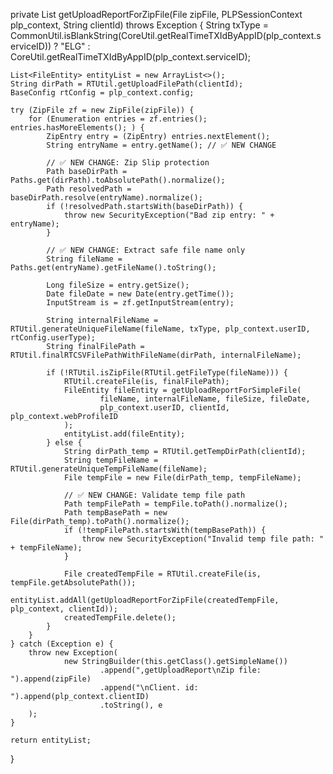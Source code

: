 private List<FileEntity> getUploadReportForZipFile(File zipFile, PLPSessionContext plp_context, String clientId) throws Exception {
    String txType = CommonUtil.isBlankString(CoreUtil.getRealTimeTXIdByAppID(plp_context.serviceID))
            ? "ELG"
            : CoreUtil.getRealTimeTXIdByAppID(plp_context.serviceID);

    List<FileEntity> entityList = new ArrayList<>();
    String dirPath = RTUtil.getUploadFilePath(clientId);
    BaseConfig rtConfig = plp_context.config;

    try (ZipFile zf = new ZipFile(zipFile)) {
        for (Enumeration entries = zf.entries(); entries.hasMoreElements(); ) {
            ZipEntry entry = (ZipEntry) entries.nextElement();
            String entryName = entry.getName(); // ✅ NEW CHANGE

            // ✅ NEW CHANGE: Zip Slip protection
            Path baseDirPath = Paths.get(dirPath).toAbsolutePath().normalize();
            Path resolvedPath = baseDirPath.resolve(entryName).normalize();
            if (!resolvedPath.startsWith(baseDirPath)) {
                throw new SecurityException("Bad zip entry: " + entryName);
            }

            // ✅ NEW CHANGE: Extract safe file name only
            String fileName = Paths.get(entryName).getFileName().toString();

            Long fileSize = entry.getSize();
            Date fileDate = new Date(entry.getTime());
            InputStream is = zf.getInputStream(entry);

            String internalFileName = RTUtil.generateUniqueFileName(fileName, txType, plp_context.userID, rtConfig.userType);
            String finalFilePath = RTUtil.finalRTCSVFilePathWithFileName(dirPath, internalFileName);

            if (!RTUtil.isZipFile(RTUtil.getFileType(fileName))) {
                RTUtil.createFile(is, finalFilePath);
                FileEntity fileEntity = getUploadReportForSimpleFile(
                        fileName, internalFileName, fileSize, fileDate,
                        plp_context.userID, clientId, plp_context.webProfileID
                );
                entityList.add(fileEntity);
            } else {
                String dirPath_temp = RTUtil.getTempDirPath(clientId);
                String tempFileName = RTUtil.generateUniqueTempFileName(fileName);
                File tempFile = new File(dirPath_temp, tempFileName);

                // ✅ NEW CHANGE: Validate temp file path
                Path tempFilePath = tempFile.toPath().normalize();
                Path tempBasePath = new File(dirPath_temp).toPath().normalize();
                if (!tempFilePath.startsWith(tempBasePath)) {
                    throw new SecurityException("Invalid temp file path: " + tempFileName);
                }

                File createdTempFile = RTUtil.createFile(is, tempFile.getAbsolutePath());
                entityList.addAll(getUploadReportForZipFile(createdTempFile, plp_context, clientId));
                createdTempFile.delete();
            }
        }
    } catch (Exception e) {
        throw new Exception(
                new StringBuilder(this.getClass().getSimpleName())
                        .append(",getUploadReport\nZip file: ").append(zipFile)
                        .append("\nClient. id: ").append(plp_context.clientID)
                        .toString(), e
        );
    }

    return entityList;
}
